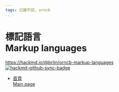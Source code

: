 ```yaml
---
tags: 已讀不回, orncb
...
```


# 標記語言<br>Markup languages

<https://hackmd.io/@brlin/orncb-markup-languages><br>[![hackmd-github-sync-badge](https://hackmd.io/brh548HzR62udDk3tjWAhA/badge)](https://hackmd.io/brh548HzR62udDk3tjWAhA)

* [首頁<br>Main page](/brh548HzR62udDk3tjWAhA)
